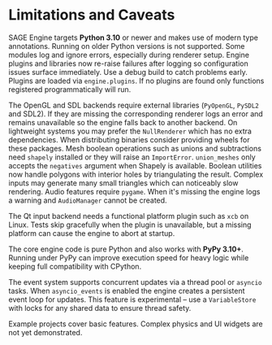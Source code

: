 # Limitations and Caveats

SAGE Engine targets **Python 3.10** or newer and makes use of modern type annotations.
Running on older Python versions is not supported. Some modules log and ignore
errors, especially during renderer setup. Engine plugins and libraries now
re-raise failures after logging so configuration issues surface immediately.
Use a debug build to catch problems early.
Plugins are loaded via ``engine.plugins``. If no plugins are found only
functions registered programmatically will run.

The OpenGL and SDL backends require external libraries (`PyOpenGL`, `PySDL2` and
SDL2). If they are missing the corresponding renderer logs an error and remains
unavailable so the engine falls back to another backend. On lightweight systems
you may prefer the `NullRenderer` which has no extra dependencies. When
distributing binaries consider providing wheels for these packages.
Mesh boolean operations such as unions and subtractions need `shapely` installed
or they will raise an ``ImportError``. ``union_meshes`` only accepts the
``negatives`` argument when Shapely is available. Boolean utilities now handle
polygons with interior holes by triangulating the result. Complex inputs may
generate many small triangles which can noticeably slow rendering.
Audio features require `pygame`. When it's missing the engine logs a warning and
``AudioManager`` cannot be created.

The Qt input backend needs a functional platform plugin such as ``xcb`` on
Linux. Tests skip gracefully when the plugin is unavailable, but a missing
platform can cause the engine to abort at startup.

The core engine code is pure Python and also works with **PyPy 3.10+**. Running
under PyPy can improve execution speed for heavy logic while keeping full
compatibility with CPython.


The event system supports concurrent updates via a thread pool or
``asyncio`` tasks. When ``asyncio_events`` is enabled the engine creates a
persistent event loop for updates. This feature is experimental – use a
`VariableStore` with locks for any shared data to ensure thread safety.

Example projects cover basic features. Complex physics and UI widgets are not
yet demonstrated.
